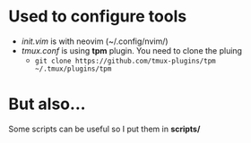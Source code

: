 # Used to configure tools

- *init.vim* is with neovim (~/.config/nvim/)
- *tmux.conf* is using **tpm** plugin. You need to clone the pluing
  - `git clone https://github.com/tmux-plugins/tpm ~/.tmux/plugins/tpm`

# But also...

Some scripts can be useful so I put them in **scripts/**
